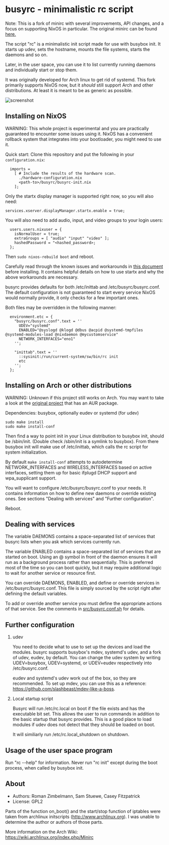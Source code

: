 busyrc - minimalistic rc script
===============================

Note: This is a fork of minirc with several improvements, API changes, and
a focus on supporting NixOS in particular.
The original minirc can be found [here.](https://github.com/hut/minirc)

The script "rc" is a minimalistic init script made for use with busybox init.
It starts up udev, sets the hostname, mounts the file systems, starts the
daemons and so on.

Later, in the user space, you can use it to list currently running daemons and
individually start or stop them.

It was originally developed for Arch linux to get rid of systemd.
This fork primarily supports NixOS now, but it *should* still support Arch
and other distributions. At least it is meant to be as generic as possible.

![screenshot](screenshot.png)


Installing on NixOS
-------------------

WARNING: This whole project is experimental and you are practically
guaranteed to encounter some issues using it. NixOS has a convenient rollback
system that integrates into your bootloader, you might need to use it.

Quick start:
Clone this repository and put the following in your `configuration.nix`:

```
  imports =
    [ # Include the results of the hardware scan.
      ./hardware-configuration.nix
      <path-to>/busyrc/busyrc-init.nix
    ];
```

Only the startx display manager is supported right now, so you will also need:
```
services.xserver.displayManager.startx.enable = true;
```

You will also need to add audio, input, and video groups to your login users:
```
  users.users.nixuser = {
    isNormalUser = true;
    extraGroups = [ "audio" "input" "video" ];
    hashedPassword = "<hashed_password>;
  };
```

Then `sudo nixos-rebuild boot` and reboot.

Carefully read through the known issues and workarounds in
[this document](NixOS.md) before installing. It contains helpful details on how 
to use startx and why the above workarounds are necessary.

busyrc provides defaults for both /etc/inittab and /etc/busyrc/busyrc.conf.
The default configuration is not guaranteed to start every service NixOS would 
normally provide, it only checks for a few important ones.

Both files may be overridden in the following manner:
```
  environment.etc = {
    "busyrc/busyrc.conf".text = ''
      UDEV="systemd"
      ENABLED="@syslogd @klogd @dbus @acpid @systemd-tmpfiles @systemd-modules-load @nixdaemon @mycustomservice"
      NETWORK_INTERFACES="eno1"
    '';

    "inittab".text = ''
      ::sysinit:/run/current-system/sw/bin/rc init
      etc
    '';
  };

```

Installing on Arch or other distributions
-----------------------------------------

WARNING: Unknown if this project still works on Arch. You may want to take a
look at the [original project](https://github.com/hut/minirc) that has an AUR
package.

Dependencies: busybox, optionally eudev or systemd (for udev)

```
sudo make install
sudo make install-conf
```

Then find a way to point init in your Linux distribution to busybox init, should
be /sbin/init. (Double check /sbin/init is a symlink to busybox).
From there busybox init will make use of /etc/inittab, which calls the rc script
for system initialization.

By default `make install-conf` attempts to autodetermine NETWORK_INTERFACES
and WIRELESS_INTERFACES based on active interfaces,
setting them up for basic ifplugd DHCP support and wpa_supplicant support.

You will want to configure /etc/busyrc/busyrc.conf to your needs. It contains
information on how to define new daemons or override existing ones.
See sections "Dealing with services" and "Further configuration".

Reboot.

Dealing with services
---------------------

The variable DAEMONS contains a space-separated list of services that busyrc
lists when you ask which services currently run.

The variable ENABLED contains a space-separated list of services that are
started on boot. Using an @ symbol in front of the daemon ensures it will run
as a background process rather than sequentially. This is preferred most of the
time so you can boot quickly, but it may require additional logic to wait for
another service or resource first.

You can override DAEMONS, ENABLED, and define or override services in
/etc/busyrc/busyrc.conf.  This file is simply sourced by the script right after 
defining the default variables.

To add or override another service you must define the appropriate actions of 
that service. See the comments in [src/busyrc.conf.sh](busyrc.conf) for details.

Further configuration
---------------------

1. udev

   You need to decide what to use to set up the devices and load the modules.
   busyrc supports busybox's mdev, systemd's udev, and a fork of udev, eudev,
   by default.  You can change the udev system by writing UDEV=busybox,
   UDEV=systemd, or UDEV=eudev respectively into /etc/busyrc.conf.

   eudev and systemd's udev work out of the box, so they are recommended.  To
   set up mdev, you can use this as a reference:
   https://github.com/slashbeast/mdev-like-a-boss.

2. Local startup script

   Busyrc will run /etc/rc.local on boot if the file exists and has the
   executable bit set. This allows the user to run commands in addition to the
   basic startup that busyrc provides. This is a good place to load modules if
   udev does not detect that they should be loaded on boot.
   
   It will similiarly run /etc/rc.local_shutdown on shutdown.


Usage of the user space program
-------------------------------

Run "rc --help" for information.  Never run "rc init" except during the boot
process, when called by busybox init.

About
-----

* Authors: Roman Zimbelmann, Sam Stuewe, Casey Fitzpatrick
* License: GPL2

Parts of the function on_boot() and the start/stop function of iptables were
taken from archlinux initscripts (http://www.archlinux.org).  I was unable to
determine the author or authors of those parts.

More information on the Arch Wiki: https://wiki.archlinux.org/index.php/Minirc
